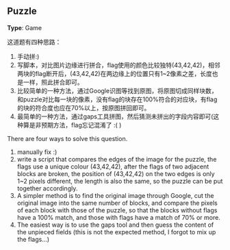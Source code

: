 ## Puzzle

**Type**: Game

这道题有四种思路：
1. 手动拼:)
2. 写脚本，对比图片边缘进行拼合，flag使用的颜色比较独特(43,42,42)，相邻两块的flag断开后，(43,42,42)在两边缘上的位置只有1~2像素之差，长度也是一样，照此拼合即可。
3. 比较简单的一种方法，通过Google识图等找到原图，将原图切成同样块数，和puzzle对比每一块的像素，没有flag的块存在100%符合的对应块，有flag的块的符合度也应在70%以上，按原图拼回即可。
4. 最简单的一种方法，通过gaps工具拼图，然后猜测未拼出的字段内容即可(这种算是非预期方法，flag忘记混淆了 :( )


There are four ways to solve this question.
1. manually fix :)
2. write a script that compares the edges of the image for the puzzle, the flags use a unique colour (43,42,42), after the flags of two adjacent blocks are broken, the position of (43,42,42) on the two edges is only 1~2 pixels different, the length is also the same, so the puzzle can be put together accordingly.
3. A simpler method is to find the original image through Google, cut the original image into the same number of blocks, and compare the pixels of each block with those of the puzzle, so that the blocks without flags have a 100% match, and those with flags have a match of 70% or more.
4. The easiest way is to use the gaps tool and then guess the content of the unpieced fields (this is not the expected method, I forgot to mix up the flags...)
